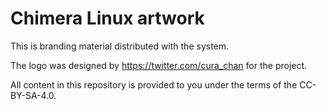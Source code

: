 # Chimera Linux artwork

This is branding material distributed with the system.

The logo was designed by https://twitter.com/cura_chan
for the project.

All content in this repository is provided to you under
the terms of the CC-BY-SA-4.0.

